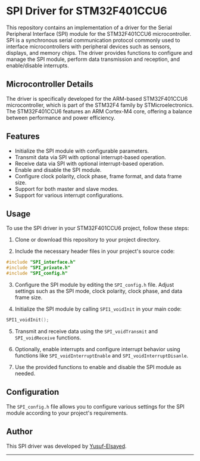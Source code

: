 # SPI Driver for STM32F401CCU6

This repository contains an implementation of a driver for the Serial Peripheral Interface (SPI) module for the STM32F401CCU6 microcontroller. SPI is a synchronous serial communication protocol commonly used to interface microcontrollers with peripheral devices such as sensors, displays, and memory chips. The driver provides functions to configure and manage the SPI module, perform data transmission and reception, and enable/disable interrupts.

## Microcontroller Details

The driver is specifically developed for the ARM-based STM32F401CCU6 microcontroller, which is part of the STM32F4 family by STMicroelectronics. The STM32F401CCU6 features an ARM Cortex-M4 core, offering a balance between performance and power efficiency.

## Features

- Initialize the SPI module with configurable parameters.
- Transmit data via SPI with optional interrupt-based operation.
- Receive data via SPI with optional interrupt-based operation.
- Enable and disable the SPI module.
- Configure clock polarity, clock phase, frame format, and data frame size.
- Support for both master and slave modes.
- Support for various interrupt configurations.

## Usage

To use the SPI driver in your STM32F401CCU6 project, follow these steps:

1. Clone or download this repository to your project directory.

2. Include the necessary header files in your project's source code:

```c
#include "SPI_interface.h"
#include "SPI_private.h"
#include "SPI_config.h"
```

3. Configure the SPI module by editing the `SPI_config.h` file. Adjust settings such as the SPI mode, clock polarity, clock phase, and data frame size.

4. Initialize the SPI module by calling `SPI1_voidInit` in your main code:

```c
SPI1_voidInit();
```

5. Transmit and receive data using the `SPI_voidTransmit` and `SPI_voidReceive` functions.

6. Optionally, enable interrupts and configure interrupt behavior using functions like `SPI_voidInterruptEnable` and `SPI_voidInterruptDisanle`.

7. Use the provided functions to enable and disable the SPI module as needed.

## Configuration

The `SPI_config.h` file allows you to configure various settings for the SPI module according to your project's requirements.

## Author

This SPI driver was developed by [Yusuf-Elsayed](https://github.com/Yusuf-Elsayed).

---
